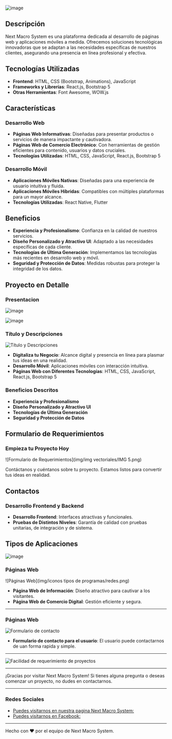![image](https://github.com/user-attachments/assets/05dfe72f-a7d8-4e17-bd18-6b7c32c90056)


## Descripción

Next Macro System es una plataforma dedicada al desarrollo de páginas web y aplicaciones móviles a medida. Ofrecemos soluciones tecnológicas innovadoras que se adaptan a las necesidades específicas de nuestros clientes, asegurando una presencia en línea profesional y efectiva.

## Tecnologías Utilizadas

- **Frontend**: HTML, CSS (Bootstrap, Animations), JavaScript
- **Frameworks y Librerías**: React.js, Bootstrap 5
- **Otras Herramientas**: Font Awesome, WOW.js

## Características

### Desarrollo Web

- **Páginas Web Informativas**: Diseñadas para presentar productos o servicios de manera impactante y cautivadora.
- **Páginas Web de Comercio Electrónico**: Con herramientas de gestión eficientes para contenido, usuarios y datos cruciales.
- **Tecnologías Utilizadas**: HTML, CSS, JavaScript, React.js, Bootstrap 5

### Desarrollo Móvil

- **Aplicaciones Móviles Nativas**: Diseñadas para una experiencia de usuario intuitiva y fluida.
- **Aplicaciones Móviles Híbridas**: Compatibles con múltiples plataformas para un mayor alcance.
- **Tecnologías Utilizadas**: React Native, Flutter

## Beneficios

- **Experiencia y Profesionalismo**: Confianza en la calidad de nuestros servicios.
- **Diseño Personalizado y Atractivo UI**: Adaptado a las necesidades específicas de cada cliente.
- **Tecnologías de Última Generación**: Implementamos las tecnologías más recientes en desarrollo web y móvil.
- **Seguridad y Protección de Datos**: Medidas robustas para proteger la integridad de los datos.

## Proyecto en Detalle

### Presentacion

![image](https://github.com/user-attachments/assets/c79ef864-4606-41fa-a2f8-4ac02b4c9b0e)

![image](https://github.com/user-attachments/assets/e0f63c4a-6237-4c95-afbc-fb90e28a5e6c)


### Título y Descripciones

![Título y Descripciones](https://github.com/user-attachments/assets/10fc031d-a76b-470d-9978-91f02b94a0b1)


- **Digitaliza tu Negocio**: Alcance digital y presencia en línea para plasmar tus ideas en una realidad.
- **Desarrollo Móvil**: Aplicaciones móviles con interacción intuitiva.
- **Páginas Web con Diferentes Tecnologías**: HTML, CSS, JavaScript, React.js, Bootstrap 5

### Beneficios Descritos

- **Experiencia y Profesionalismo**
- **Diseño Personalizado y Atractivo UI**
- **Tecnologías de Última Generación**
- **Seguridad y Protección de Datos**

## Formulario de Requerimientos

### Empieza tu Proyecto Hoy

![Formulario de Requerimientos](img/img vectoriales/IMG 5.png)

Contáctanos y cuéntanos sobre tu proyecto. Estamos listos para convertir tus ideas en realidad.

## Contactos

### Desarrollo Frontend y Backend

- **Desarrollo Frontend**: Interfaces atractivas y funcionales.
- **Pruebas de Distintos Niveles**: Garantía de calidad con pruebas unitarias, de integración y de sistema.

## Tipos de Aplicaciones

![image](https://github.com/user-attachments/assets/2bbcb715-b74b-416a-a991-55b8ab159dc6)

### Páginas Web

![Páginas Web](img/iconos tipos de programas/redes.png)

- **Página Web de Información**: Diseño atractivo para cautivar a los visitantes.
- **Página Web de Comercio Digital**: Gestión eficiente y segura.

---
### Páginas Web

![Formulario de contacto](https://github.com/user-attachments/assets/8a45f63f-4f89-4afe-85fe-d11c3c19f445)

- **Formulario de contacto para el usuario**: El usuario puede contactarnos de uan forma rapida y simple.

---

![Facilidad de requerimiento de proyectos](https://github.com/user-attachments/assets/2fc42db9-c958-437c-84a0-ff2cf9da545e)

---

¡Gracias por visitar Next Macro System! Si tienes alguna pregunta o deseas comenzar un proyecto, no dudes en contactarnos.

---

### Redes Sociales

- [Puedes visitarnos en nuestra pagina Next Macro System: ](https://vercel.com/bismar-s-projects/next-macro-system)
- [Puedes visitarnos en Facebook: ](https://www.facebook.com/profile.php?id=61561161188291)

---

Hecho con :heart: por el equipo de Next Macro System.
